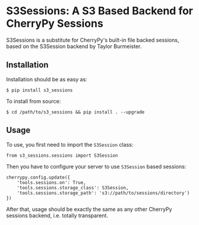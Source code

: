 # S3Sessions: A S3 Based Backend for CherryPy Sessions

S3Sessions is a substitute for CherryPy's built-in file backed sessions,
based on the S3Session backend by Taylor Burmeister.

## Installation

Installation should be as easy as:

```
$ pip install s3_sessions
```

To install from source:

```
$ cd /path/to/s3_sessions && pip install . --upgrade
```

## Usage

To use, you first need to import the `S3Session` class:

```
from s3_sessions.sessions import S3Session
```

Then you have to configure your server to use `S3Session` based sessions:

```
cherrypy.config.update({
	'tools.sessions.on': True,
	'tools.sessions.storage_class': S3Session,
	'tools.sessions.storage_path': 's3://path/to/sessions/directory')
})
```

After that, usage should be exactly the same as any other CherryPy sessions
backend, i.e. totally transparent.
